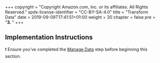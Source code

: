+++
copyright = "Copyright Amazon.com, Inc. or its affiliates. All Rights Reserved."
spdx-license-identifier = "CC-BY-SA-4.0"
title = "Transform Data"
date = 2019-09-09T17:41:51+01:00
weight = 30
chapter = false
pre = "<b>3. </b>"
+++

## Implementation Instructions

:heavy_exclamation_mark: Ensure you've completed the [Manage Data][manage-data] step before beginning
this section.

[manage-data]: /managedata